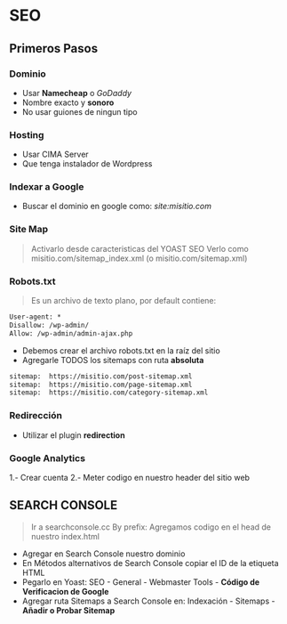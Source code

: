 # SEO

## Primeros Pasos

### Dominio

* Usar __Namecheap__ o _GoDaddy_
* Nombre exacto y __sonoro__
* No usar guiones de ningun tipo


### Hosting

* Usar CIMA Server
* Que tenga instalador de Wordpress


### Indexar a Google

* Buscar el dominio en google como: _site:misitio.com_


### Site Map

> Activarlo desde caracteristicas del YOAST SEO
> Verlo como misitio.com/sitemap_index.xml (o misitio.com/sitemap.xml)


### Robots.txt

> Es un archivo de texto plano, por default contiene:

```txt
User-agent: *
Disallow: /wp-admin/
Allow: /wp-admin/admin-ajax.php
```

* Debemos crear el archivo robots.txt en la raíz del sitio
* Agregarle TODOS los sitemaps con ruta __absoluta__

```txt
sitemap:  https://misitio.com/post-sitemap.xml
sitemap:  https://misitio.com/page-sitemap.xml
sitemap:  https://misitio.com/category-sitemap.xml
```


### Redirección

* Utilizar el plugin __redirection__


### Google Analytics

1.- Crear cuenta
2.- Meter codigo en nuestro header del sitio web


## SEARCH CONSOLE

> Ir a searchconsole.cc
> By prefix: Agregamos codigo en el head de nuestro index.html

* Agregar en Search Console nuestro dominio
* En Métodos alternativos de Search Console copiar el ID de la etiqueta HTML
* Pegarlo en Yoast: SEO - General - Webmaster Tools - __Código de Verificacion de Google__
* Agregar ruta Sitemaps a Search Console en: Indexación - Sitemaps - __Añadir o Probar Sitemap__



